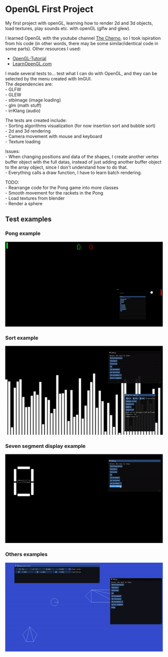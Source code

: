 # OpenGL First Project
My first project with openGL, learning how to render 2d and 3d objects, load textures, play sounds etc. with openGL (glfw and glew).  

I learned OpenGL with the youtube channel [The Cherno](https://www.youtube.com/channel/UCQ-W1KE9EYfdxhL6S4twUNw), so I took ispiration from his code (in other words, there may be some similar/identical code in some parts). Other resources I used:
- [OpenGL-Tutorial](https://www.opengl-tutorial.org/)  
- [LearnOpenGL.com](https://learnopengl.com/Getting-started/Transformations)  

I made several tests to... test what I can do with OpenGL, and they can be selected by the menu created with ImGUI.  
The dependencies are:  
    - GLFW  
    - GLEW  
    - stbimage (image loading)  
    - glm (math stuff)  
    - irrKlang (audio)  

The tests are created include:  
    - Sorting algorithms visualization (for now insertion sort and bubble sort)  
    - 2d and 3d rendering  
    - Camera movement with mouse and keyboard  
    - Texture loading  

Issues:  
    - When changing positions and data of the shapes, I create another vertex buffer object with the full datas, instead of just adding another buffer object to the array object, since I don't understand how to do that.  
    - Everything calls a draw function, I have to learn batch rendering.  

TODO:  
    - Rearrange code for the Pong game into more classes  
    - Smooth movement for the rackets in the Pong  
    - Load textures from blender  
    - Render a sphere  

## Test examples

### Pong example

![Pong example](./assets/pong.gif)

### Sort example

![Bubble sort example](./assets/sorting.gif)

### Seven segment display example

![Seven segment display example](./assets/seven_segment.gif)

### Others examples

![Others examples](./assets/others.gif)
